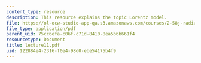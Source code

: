 ```yaml
---
content_type: resource
description: This resource explains the topic Lorentz model.
file: https://ol-ocw-studio-app-qa.s3.amazonaws.com/courses/2-58j-radiative-transfer-spring-2006/122884e42316f0e498d0ebe54175b4f9_lecture11.pdf
file_type: application/pdf
parent_uid: 75cc6efa-c06f-c71d-8410-8ea5b6b661f4
resourcetype: Document
title: lecture11.pdf
uid: 122884e4-2316-f0e4-98d0-ebe54175b4f9
---
```

